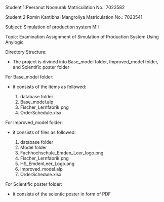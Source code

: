 Student 1:Peeranut Noonurak 
Matriculation No.: 7023582

Student 2:Romin Kantibhai Mangroliya 
Matriculation No.: 7023541

Subject: Simulation of production system MII

Topic: Examination Assignment of Simulation of Production System Using Anylogic

Directory Structure:

- The project is divined into Base_model folder, Improved_model folder, and Scientific poster folder


For Base_model folder: 

- it consists of the items as followed:
    
    1. database folder
    2. Base_model.alp
    3. Fischer_Lernfabrik.png
    4. OrderSchedule.xlsx

For Improved_model folder:

- it consists of files as followed:

    1. database folder
    2. Model folder
    3. Fachhochschule_Emden_Leer_logo.png
    4. Fischer_Lernfabrik.png
    5. HS_EmdenLeer_Logo.png
    6. Improved_model.alp
    4. OrderSchedule.xlsx

For Scientific poster folder:

- it consists of the scientic poster in form of PDF